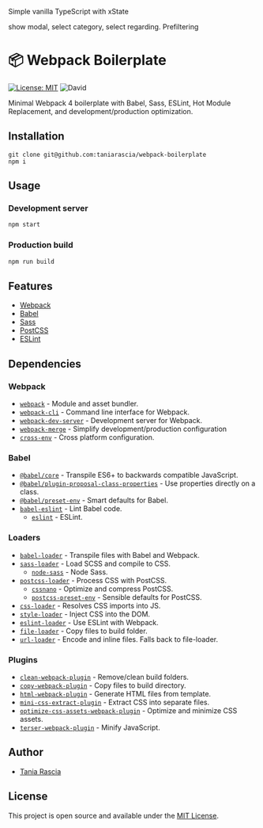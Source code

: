 Simple vanilla TypeScript with xStateshow modal, select category, select regarding. Prefiltering# 📦 Webpack Boilerplate[![License: MIT](https://img.shields.io/badge/License-MIT-blue.svg)](https://opensource.org/licenses/MIT) ![David](https://img.shields.io/david/dev/taniarascia/webpack-boilerplate)Minimal Webpack 4 boilerplate with Babel, Sass, ESLint, Hot Module Replacement, and development/production optimization.## Installation```git clone git@github.com:taniarascia/webpack-boilerplatenpm i```## Usage### Development server```bashnpm start```### Production build```bashnpm run build```## Features- [Webpack](https://webpack.js.org/)- [Babel](https://babeljs.io/)- [Sass](https://sass-lang.com/)- [PostCSS](https://postcss.org/)- [ESLint](https://eslint.org/)## Dependencies### Webpack- [`webpack`](https://github.com/webpack/webpack) - Module and asset bundler.- [`webpack-cli`](https://github.com/webpack/webpack-cli) - Command line interface for Webpack.- [`webpack-dev-server`](https://github.com/webpack/webpack-dev-server) - Development server for Webpack.- [`webpack-merge`](https://github.com/survivejs/webpack-merge) - Simplify development/production configuration- [`cross-env`](https://github.com/kentcdodds/cross-env) - Cross platform configuration.### Babel- [`@babel/core`](https://www.npmjs.com/package/@babel/core) - Transpile ES6+ to backwards compatible JavaScript.- [`@babel/plugin-proposal-class-properties`](https://babeljs.io/docs/en/babel-plugin-proposal-class-properties) - Use properties directly on a class.- [`@babel/preset-env`](https://babeljs.io/docs/en/babel-preset-env) - Smart defaults for Babel.- [`babel-eslint`](https://github.com/babel/babel-eslint) - Lint Babel code.  - [`eslint`](https://github.com/eslint/eslint) - ESLint.### Loaders- [`babel-loader`](https://webpack.js.org/loaders/babel-loader/) - Transpile files with Babel and Webpack.- [`sass-loader`](https://webpack.js.org/loaders/sass-loader/) - Load SCSS and compile to CSS.  - [`node-sass`](https://github.com/sass/node-sass) - Node Sass.- [`postcss-loader`](https://webpack.js.org/loaders/postcss-loader/) - Process CSS with PostCSS.  - [`cssnano`](https://github.com/cssnano/cssnano) - Optimize and compress PostCSS.  - [`postcss-preset-env`](https://www.npmjs.com/package/postcss-preset-env) - Sensible defaults for PostCSS.- [`css-loader`](https://webpack.js.org/loaders/css-loader/) - Resolves CSS imports into JS.- [`style-loader`](https://webpack.js.org/loaders/style-loader/) - Inject CSS into the DOM.- [`eslint-loader`](https://webpack.js.org/loaders/eslint-loader/) - Use ESLint with Webpack.- [`file-loader`](https://webpack.js.org/loaders/file-loader/) - Copy files to build folder.- [`url-loader`](https://webpack.js.org/loaders/url-loader/) - Encode and inline files. Falls back to file-loader.### Plugins- [`clean-webpack-plugin`](https://github.com/johnagan/clean-webpack-plugin) - Remove/clean build folders.- [`copy-webpack-plugin`](https://github.com/webpack-contrib/copy-webpack-plugin) - Copy files to build directory.- [`html-webpack-plugin`](https://github.com/jantimon/html-webpack-plugin) - Generate HTML files from template.- [`mini-css-extract-plugin`](https://github.com/webpack-contrib/mini-css-extract-plugin) - Extract CSS into separate files.- [`optimize-css-assets-webpack-plugin`](https://github.com/NMFR/optimize-css-assets-webpack-plugin) - Optimize and minimize CSS assets.- [`terser-webpack-plugin`](https://github.com/webpack-contrib/terser-webpack-plugin) - Minify JavaScript.## Author- [Tania Rascia](https://www.taniarascia.com)## LicenseThis project is open source and available under the [MIT License](LICENSE).